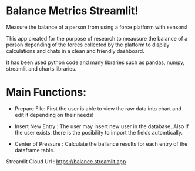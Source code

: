 # Balance Metrics Streamlit!


Measure the balance of a person from using a force platform with sensors!

This app created for the purpose of research to meausure the balance of a person depending of the forces collected by the platform to display calculations and chats in a clean and friendly dashboard.

It has been used python code and many libraries such as pandas, numpy, streamlit and charts libraries.


# Main Functions:

- Prepare File: First the user is able to view the raw data into chart and edit it depending on their needs!

- Insert New Entry : The user may insert new user in the database..Also if the user exists, there is the posibility to import the fields automtically.

- Center of Pressure : Calculate the ballance results for each entry of the dataframe table.

Streamlit Cloud Url : https://balance.streamlit.app


